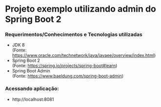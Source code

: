 # Projeto exemplo utilizando admin do Spring Boot 2 

### Requerimentos/Conhecimentos e Tecnologias utilizadas
* JDK 8   
   (Fonte: https://www.oracle.com/technetwork/java/javaee/overview/index.html)
* Spring Boot 2   
   (Fonte: https://spring.io/projects/spring-boot#learn)
* Spring Boot Admin   
   (Fonte: https://www.baeldung.com/spring-boot-admin)

### Acessando aplicação:
*  http://localhost:8081
